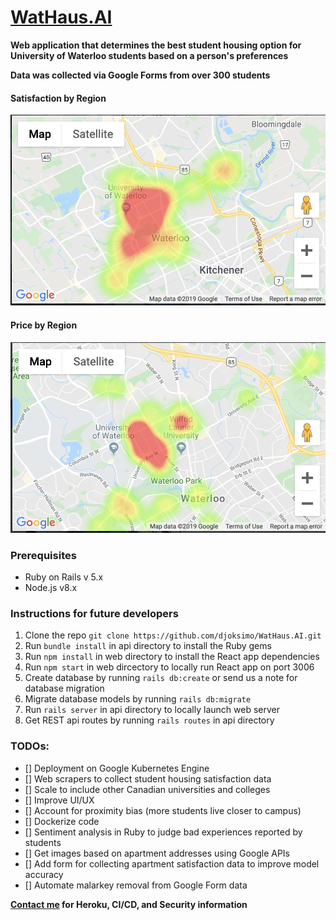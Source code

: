 # [WatHaus.AI](https://wathaus-web.herokuapp.com/)

**Web application that determines the best student housing option for University of Waterloo students based on a person's preferences**

**Data was collected via Google Forms from over 300 students**

#### Satisfaction by Region

![satisfaction](assets/satisfaction-region.png)

#### Price by Region

![price](assets/price-region.png)

### Prerequisites

* Ruby on Rails v 5.x
* Node.js v8.x

### Instructions for future developers

1. Clone the repo ```git clone https://github.com/djoksimo/WatHaus.AI.git ```
2. Run ```bundle install``` in api directory to install the Ruby gems
3. Run ```npm install``` in web directory to install the React app dependencies
4. Run ```npm start``` in web dircectory to locally run React app on port 3006
5. Create database by running ```rails db:create``` or send us a note for database migration
6. Migrate database models by running ```rails db:migrate```
5. Run ```rails server``` in api directory to locally launch web server
6. Get REST api routes by running ```rails routes``` in api directory

### TODOs:

- [] Deployment on Google Kubernetes Engine 
- [] Web scrapers to collect student housing satisfaction data
- [] Scale to include other Canadian universities and colleges
- [] Improve UI/UX
- [] Account for proximity bias (more students live closer to campus)
- [] Dockerize code
- [] Sentiment analysis in Ruby to judge bad experiences reported by students
- [] Get images based on apartment addresses using Google APIs
- [] Add form for collecting apartment satisfaction data to improve model accuracy
- [] Automate malarkey removal from Google Form data

**[Contact me](https://keybase.io/jokdanilo) for Heroku, CI/CD, and Security information**
